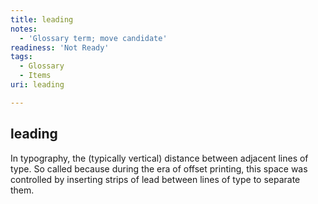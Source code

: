 ```yaml
---
title: leading
notes:
  - 'Glossary term; move candidate'
readiness: 'Not Ready'
tags:
  - Glossary
  - Items
uri: leading

---
```

## <span>leading</span>

In typography, the (typically vertical) distance between adjacent lines of type. So called because during the era of offset printing, this space was controlled by inserting strips of lead between lines of type to separate them.

